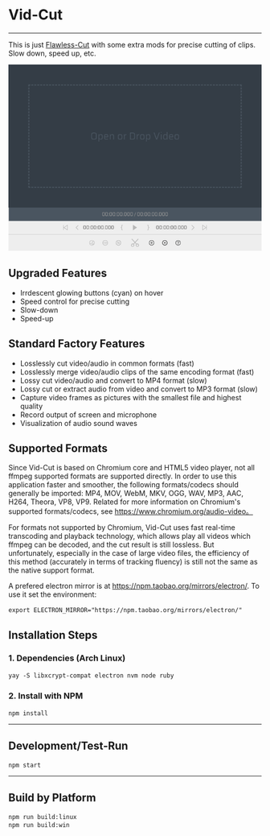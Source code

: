 # Vid-Cut

---

This is just [Flawless-Cut](https://github.com/metadream/app-flawless-cut) with some extra mods for precise cutting of clips. Slow down, speed up, etc.

![Software Interface](https://raw.githubusercontent.com/metadream/app-flawless-cut/master/screenshot.png)

## Upgraded Features

- Irrdescent glowing buttons (cyan) on hover
- Speed control for precise cutting
- Slow-down 
- Speed-up

## Standard Factory Features

- Losslessly cut video/audio in common formats (fast)
- Losslessly merge video/audio clips of the same encoding format (fast)
- Lossy cut video/audio and convert to MP4 format (slow)
- Lossy cut or extract audio from video and convert to MP3 format (slow)
- Capture video frames as pictures with the smallest file and highest quality
- Record output of screen and microphone
- Visualization of audio sound waves

## Supported Formats

Since Vid-Cut is based on Chromium core and HTML5 video player, not all ffmpeg supported formats are supported directly. In order to use this application faster and smoother, the following formats/codecs should generally be imported: MP4, MOV, WebM, MKV, OGG, WAV, MP3, AAC, H264, Theora, VP8, VP9\. Related for more information on Chromium's supported formats/codecs, see <https://www.chromium.org/audio-video。>

For formats not supported by Chromium, Vid-Cut uses fast real-time transcoding and playback technology, which allows play all videos which ffmpeg can be decoded, and the cut result is still lossless. But unfortunately, especially in the case of large video files, the efficiency of this method (accurately in terms of tracking fluency) is still not the same as the native support format.

A prefered electron mirror is at https://npm.taobao.org/mirrors/electron/. To use it set the environment:

```
export ELECTRON_MIRROR="https://npm.taobao.org/mirrors/electron/"
```

## Installation Steps

### 1. Dependencies (Arch Linux)

```
yay -S libxcrypt-compat electron nvm node ruby
```

### 2. Install with NPM

```
npm install
```

---

## Development/Test-Run

```
npm start
```

---

## Build by Platform

```
npm run build:linux
npm run build:win
```
